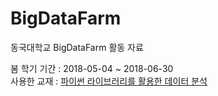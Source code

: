 # BigDataFarm
동국대학교 BigDataFarm 활동 자료


봄 학기 기간 : 2018-05-04 ~ 2018-06-30
<br>사용한 교재 : <a href = 'http://www.aladin.co.kr/shop/wproduct.aspx?ItemId=31423242'>파이썬 라이브러리를 활용한 데이터 분석 </a>
